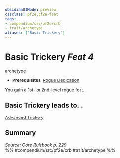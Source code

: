 ```yaml
---
obsidianUIMode: preview
cssclass: pf2e,pf2e-feat
tags:
- compendium/src/pf2e/crb
- trait/archetype
aliases: ["Basic Trickery"]
---
```

# Basic Trickery  *Feat 4*  
[archetype](../../rules/traits/archetype.md)  

- **Prerequisites**: [Rogue Dedication](rogue-dedication.md)

You gain a 1st- or 2nd-level rogue feat.

## Basic Trickery leads to...

[Advanced Trickery](advanced-trickery.md)

## Summary

*Source: Core Rulebook p. 229*  
%% #compendium/src/pf2e/crb #trait/archetype %%